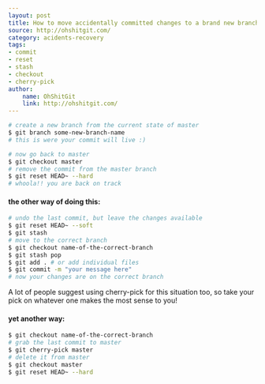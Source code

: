 ```yaml
---
layout: post
title: How to move accidentally committed changes to a brand new branch
source: http://ohshitgit.com/
category: acidents-recovery
tags: 
- commit
- reset
- stash
- checkout
- cherry-pick
author: 
    name: OhShitGit
    link: http://ohshitgit.com/
---
```


```bash
# create a new branch from the current state of master
$ git branch some-new-branch-name
# this is were your commit will live :)
```

```bash
# now go back to master
$ git checkout master
# remove the commit from the master branch
$ git reset HEAD~ --hard
# whoola!! you are back on track
```

<!--break-->

#### the other way of doing this:

```bash
# undo the last commit, but leave the changes available
$ git reset HEAD~ --soft
$ git stash
# move to the correct branch
$ git checkout name-of-the-correct-branch
$ git stash pop
$ git add . # or add individual files
$ git commit -m "your message here"
# now your changes are on the correct branch
```

A lot of people suggest using cherry-pick for this situation too, so take your pick on whatever one makes the most sense to you!

#### yet another way:

```bash
$ git checkout name-of-the-correct-branch
# grab the last commit to master
$ git cherry-pick master
# delete it from master
$ git checkout master
$ git reset HEAD~ --hard
```
